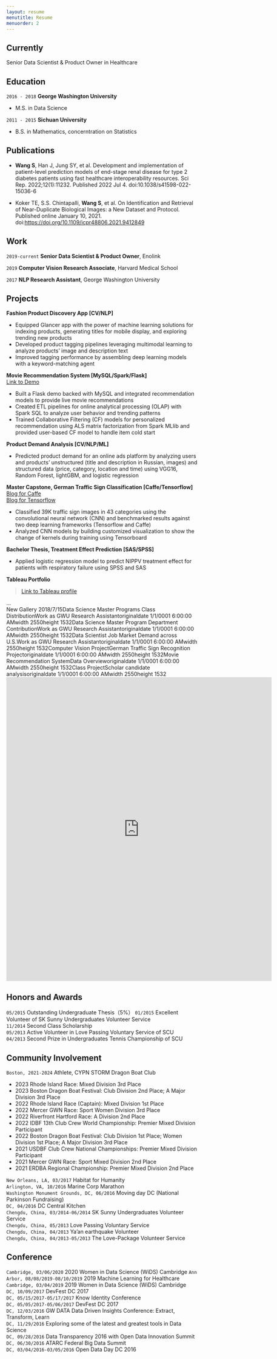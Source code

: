 ```yaml
---
layout: resume
menutitle: Resume
menuorder: 2
---
```


## Currently

Senior Data Scientist & Product Owner in Healthcare

## Education

`2016 - 2018`
**George Washington University**
* M.S. in Data Science

`2011 - 2015`
**Sichuan University**
* B.S. in Mathematics, concerntration on Statistics 

## Publications

* **Wang S**, Han J, Jung SY, et al. Development and implementation of patient-level prediction models of end-stage renal disease for type 2 diabetes patients using fast healthcare interoperability resources. Sci Rep. 2022;12(1):11232. Published 2022 Jul 4. doi:10.1038/s41598-022-15036-6  

* Koker TE, S.S. Chintapalli, **Wang S**, et al. On Identification and Retrieval of Near-Duplicate Biological Images: a New Dataset and Protocol. Published online January 10, 2021. doi:https://doi.org/10.1109/icpr48806.2021.9412849  

## Work

`2019-current` 
**Senior Data Scientist & Product Owner**, Enolink

`2019`
**Computer Vision Research Associate**, Harvard Medical School  

`2017`
**NLP Research Assistant**, George Washington University       

## Projects  

**Fashion Product Discovery App [CV/NLP]**
* Equipped Glancer app with the power of machine learning solutions for indexing products, generating titles for mobile display, and exploring trending new products  
* Developed product tagging pipelines leveraging multimodal learning to analyze products’ image and description text  
* Improved tagging performance by assembling deep learning models with a keyword-matching agent  

**Movie Recommendation System [MySQL/Spark/Flask]**  
<a href="https://san-wang.github.io/blog/Movie_Recommender">Link to Demo</a>  
* Built a Flask demo backed with MySQL and integrated recommendation models to provide live movie recommendations  
* Created ETL pipelines for online analytical processing (OLAP) with Spark SQL to analyze user behavior and trending patterns  
* Trained Collaborative Filtering (CF) models for personalized recommendation using ALS matrix factorization from Spark MLlib and provided user-based CF model to handle item cold start  

**Product Demand Analysis [CV/NLP/ML]**  
* Predicted product demand for an online ads platform by analyzing users and products’ unstructured (title and description in Russian, images) and structured data (price, category, location and time) using VGG16, Random Forest, lightGBM, and logistic regression  

**Master Capstone, German Traffic Sign Classification [Caffe/Tensorflow]**  
[Blog for Caffe](https://san-wang.github.io/blog/GTSRB_Caffe/)  
[Blog for Tensorflow](https://san-wang.github.io/blog/GTSRB_Tensorflow/)  
* Classified 39K traffic sign images in 43 categories using the convolutional neural network (CNN) and benchmarked results against two deep learning frameworks (Tensorflow and Caffe)  
* Analyzed CNN models by building customized visualization to show the change of kernels during training using Tensorboard  

**Bachelor Thesis, Treatment Effect Prediction [SAS/SPSS]**  
* Applied logistic regression model to predict NIPPV treatment effect for patients with respiratory failure using SPSS and SAS  

**Tableau Portfolio**  
>[Link to Tableau profile](https://public.tableau.com/profile/san.wang#!/vizhome)  

<div id="cp_widget_6ddbbee1-43b7-423a-8ac4-1424eaf31df9">...</div><script type="text/javascript">
var cpo = []; cpo["_object"] ="cp_widget_6ddbbee1-43b7-423a-8ac4-1424eaf31df9"; cpo["_fid"] = "AwEALTuMiWbL";
var _cpmp = _cpmp || []; _cpmp.push(cpo);
(function() { var cp = document.createElement("script"); cp.type = "text/javascript";
cp.async = true; cp.src = "//www.cincopa.com/media-platform/runtime/libasync.js";
var c = document.getElementsByTagName("script")[0];
c.parentNode.insertBefore(cp, c); })(); </script><noscript><span>New Gallery 2018/7/15</span><span>Data Science Master Programs Class  Distribution</span><span>Work as GWU Research Assistant</span><span>originaldate</span><span> 1/1/0001 6:00:00 AM</span><span>width</span><span> 2550</span><span>height</span><span> 1532</span><span>Data Science Master Program Department Contribution</span><span>Work as GWU Research Assistant</span><span>originaldate</span><span> 1/1/0001 6:00:00 AM</span><span>width</span><span> 2550</span><span>height</span><span> 1532</span><span>Data Scientist Job Market Demand across U.S.</span><span>Work as GWU Research Assistant</span><span>originaldate</span><span> 1/1/0001 6:00:00 AM</span><span>width</span><span> 2550</span><span>height</span><span> 1532</span><span>Computer Vision Project</span><span>German Traffic Sign Recognition Project</span><span>originaldate</span><span> 1/1/0001 6:00:00 AM</span><span>width</span><span> 2550</span><span>height</span><span> 1532</span><span>Movie Recommendation System</span><span>Data Overview</span><span>originaldate</span><span> 1/1/0001 6:00:00 AM</span><span>width</span><span> 2550</span><span>height</span><span> 1532</span><span>Class Project</span><span>Scholar candidate analysis</span><span>originaldate</span><span> 1/1/0001 6:00:00 AM</span><span>width</span><span> 2550</span><span>height</span><span> 1532</span></noscript>  

<iframe seamless frameborder="0" src="https://public.tableau.com/views/Profile_25/Profile?:embed=yes&:display_count=yes&:showVizHome=no" width = '700' height = '800' scrolling='yes' ></iframe>    

## Honors and Awards  

`05/2015` Outstanding Undergraduate Thesis（5%） 
`01/2015` Excellent Volunteer of SK Sunny Undergraduates Volunteer Service  
`11/2014` Second Class Scholarship   
`05/2013` Active Volunteer in Love Passing Voluntary Service of SCU  
`04/2013` Second Prize in Undergraduates Tennis Championship of SCU  

## Community Involvement  

`Boston, 2021-2024` Athlete, CYPN STORM Dragon Boat Club  
* 2023 Rhode Island Race: Mixed Division 3rd Place  
* 2023 Boston Dragon Boat Festival: Club Division 2nd Place; A Major Division 3rd Place  
* 2022 Rhode Island Race (Captain): Mixed Division 1st Place  
* 2022 Mercer GWN Race: Sport Women Division 3rd Place  
* 2022 Riverfront Hartford Race: A Division 2nd Place  
* 2022 IDBF 13th Club Crew World Championship: Premier Mixed Division Participant  
* 2022 Boston Dragon Boat Festival: Club Division 1st Place; Women Division 1st Place; A Major Division 3rd Place  
* 2021 USDBF Club Crew National Championships: Premier Mixed Division Participant  
* 2021 Mercer GWN Race: Sport Mixed Division 2nd Place  
* 2021 ERDBA Regional Championship: Premier Mixed Division 2nd Place  

`New Orleans, LA, 03/2017` Habitat for Humanity  
`Arlington, VA, 10/2016` Marine Corp Marathon  
`Washington Monument Grounds, DC, 06/2016` Moving day DC (National Parkinson Fundraising)  
`DC, 04/2016` DC Central Kitchen  
`Chengdu, China, 03/2014-06/2014` SK Sunny Undergraduates Volunteer Service  
`Chengdu, China, 05/2013` Love Passing Voluntary Service  
`Chengdu, China, 04/2013` Ya’an earthquake Volunteer  
`Chengdu, China, 04/2013-05/2013` The Love-Package Volunteer Service  

## Conference

`Cambridge, 03/06/2020` 2020 Women in Data Science (WiDS) Cambridge 
`Ann Arbor, 08/08/2019-08/10/2019` 2019 Machine Learning for Healthcare 
`Cambridge, 03/04/2019` 2019 Women in Data Science (WiDS) Cambridge  
`DC, 10/09/2017` DevFest DC 2017  
`DC, 05/15/2017-05/17/2017` Know Identity Conference  
`DC, 05/05/2017-05/06/2017` DevFest DC 2017  
`DC, 12/03/2016` GW DATA Data Driven Insights Conference: Extract, Transform, Learn  
`DC, 11/29/2016` Exploring some of the latest and greatest tools in Data Science  
`DC, 09/28/2016` Data Transparency 2016 with Open Data Innovation Summit  
`DC, 06/30/2016` ATARC Federal Big Data Summit  
`DC, 03/04/2016-03/05/2016` Open Data Day DC 2016  


<!-- ### Footer

Last updated: September, 2024 -->
